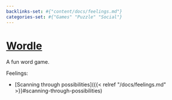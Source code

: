 ```yaml
---
backlinks-set: #{"content/docs/feelings.md"}
categories-set: #{"Games" "Puzzle" "Social"}
---
```

# [Wordle](https://www.nytimes.com/games/wordle/index.html)

A fun word game.

Feelings: 

  - [Scanning through possibilities]({{< relref "/docs/feelings.md" >}}#scanning-through-possibilities)